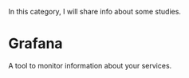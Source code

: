In this category, I will share info about some studies.

# Grafana

A tool to monitor information about your services.
